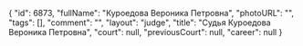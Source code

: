 {
    "id": 6873,
    "fullName": "Куроедова Вероника Петровна",
    "photoURL": "",
    "tags": [],
    "comment": "",
    "layout": "judge",
    "title": "Судья Куроедова Вероника Петровна",
    "court": null,
    "previousCourt": null,
    "career": null
}